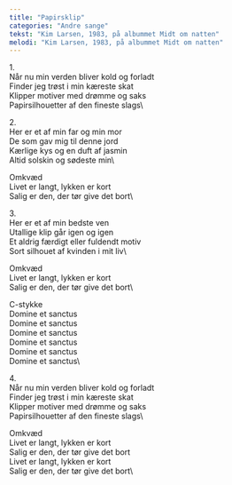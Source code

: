 ```yaml
---
title: "Papirsklip"
categories: "Andre sange"
tekst: "Kim Larsen, 1983, på albummet Midt om natten"
melodi: "Kim Larsen, 1983, på albummet Midt om natten"
---
```

1\.\
Når nu min verden bliver kold og forladt\
Finder jeg trøst i min kæreste skat\
Klipper motiver med drømme og saks\
Papirsilhouetter af den fineste slags\

2\.\
Her er et af min far og min mor\
De som gav mig til denne jord\
Kærlige kys og en duft af jasmin\
Altid solskin og sødeste min\

Omkvæd\
Livet er langt, lykken er kort\
Salig er den, der tør give det bort\

3\.\
Her er et af min bedste ven\
Utallige klip går igen og igen\
Et aldrig færdigt eller fuldendt motiv\
Sort silhouet af kvinden i mit liv\

Omkvæd\
Livet er langt, lykken er kort\
Salig er den, der tør give det bort\

C-stykke\
Domine et sanctus\
Domine et sanctus\
Domine et sanctus\
Domine et sanctus\
Domine et sanctus\
Domine et sanctus\

4\.\
Når nu min verden bliver kold og forladt\
Finder jeg trøst i min kæreste skat\
Klipper motiver med drømme og saks\
Papirsilhouetter af den fineste slags\

Omkvæd\
Livet er langt, lykken er kort\
Salig er den, der tør give det bort\
Livet er langt, lykken er kort\
Salig er den, der tør give det bort\
